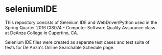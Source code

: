 # seleniumIDE
This repository consists of Selenium IDE and WebDriver/Python used in the Spring Quarter 2016 CIS074 - Computer Software Quality Assurance class at DeAnza College in Cupertino, CA.

Selenium IDE files were created as separate test cases and test suite of tests for De Anza's Online Searchable Schedule page.
